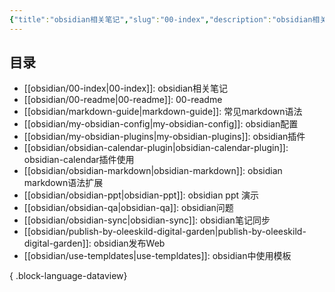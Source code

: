 ```yaml
---
{"title":"obsidian相关笔记","slug":"00-index","description":"obsidian相关笔记索引","author":"six","created":"2023-09-02","updated":"2023-09-02","cover":"https://picsum.photos/720/400","tags":["obsidian"],"categories":["obsidian"],"dg-publish":true,"permalink":"/obsidian/00-index/","dgPassFrontmatter":true}
---
```


## 目录

- [[obsidian/00-index\|00-index]]: obsidian相关笔记
- [[obsidian/00-readme\|00-readme]]: 00-readme
- [[obsidian/markdown-guide\|markdown-guide]]: 常见markdown语法
- [[obsidian/my-obsidian-config\|my-obsidian-config]]: obsidian配置
- [[obsidian/my-obsidian-plugins\|my-obsidian-plugins]]: obsidian插件
- [[obsidian/obsidian-calendar-plugin\|obsidian-calendar-plugin]]: obsidian-calendar插件使用
- [[obsidian/obsidian-markdown\|obsidian-markdown]]: obsidian markdown语法扩展
- [[obsidian/obsidian-ppt\|obsidian-ppt]]: obsidian ppt 演示
- [[obsidian/obsidian-qa\|obsidian-qa]]: obsidian问题
- [[obsidian/obsidian-sync\|obsidian-sync]]: obsidian笔记同步
- [[obsidian/publish-by-oleeskild-digital-garden\|publish-by-oleeskild-digital-garden]]: obsidian发布Web
- [[obsidian/use-templdates\|use-templdates]]: obsidian中使用模板

{ .block-language-dataview}


